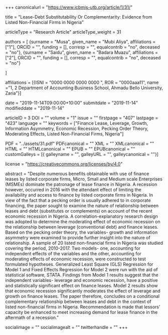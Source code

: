 +++
canonicalurl = "https://www.icbmis-utb.org/article/1/31/"

title = "Lease-Debt Substitutability Or Complementarity: Evidence from Listed Non-Financial Firms in Nigeria"

articleType = "Research Article"
articleType_weight = 31

authors = [
  {surname = "Musa",  given_name = "Mubi Aliya",  affiliations = ["1"],  ORCID = "", funding = [], corresp = "", equalcontrib = "no", deceased = "no"},
  {surname = "Saidu",  given_name = "Badara Muazu",  affiliations = ["2"],  ORCID = "", funding = [], corresp = "", equalcontrib = "no", deceased = "no"}
  
]

affiliations = [{ISNI = "0000 0000 0000 0000 ", ROR = "0000aaa11", name ="1, 2 Department of Accounting Business School, Ahmadu Bello University, Zaria"}]

date = "2019-11-14T09:00:00+10:00"
submitdate = "2019-11-14"
modifieddate = "2019-11-14"

articleID = 3
DOI = ""
volume = "1"
issue = ""
firstpage = "407"
lastpage = "423"
language = ""
keywords = ["Finance Lease, Leverage, Growth, Information Asymmetry, Economic Recession, Pecking Order Theory, Moderating Effects, Listed Non-Financial Firms, Nigeria"]


PDF = "../assets/31.pdf"
PDFcanonical = ""
XML = ""
XMLcanonical = ""
HTML = ""
HTMLcanonical = ""
EPUB = ""
EPUBcanonical = ""
customGalleys = [{ galleyname = "", galleyURL = "", galleycanonical = ""}]

license = "https://creativecommons.org/licenses/by/4.0"

abstract = "Despite numerous benefits obtainable with use of finance leases by listed corporate firms, Micro, Small and Medium scale Enterprises (MSMEs) dominate the patronage of lease finance in Nigeria. A recession however, occurred in 2016 with the attendant effect of limiting the availability and access to finance by listed corporate firms in Nigeria. In view of the fact that a pecking order is usually adhered to in corporate financing, the paper sought to examine the nature of relationship between leases and debt (substitutes or complements) on account of the recent economic recession in Nigeria. A correlation-explanatory research design was adopted to determine the moderating effect of economic recession on the relationship between leverage (conventional debt) and finance leases. Based on the pecking order theory, the variables- growth and information asymmetry were examined to provide further insight into the nature of relationship. A sample of 20 listed non-financial firms in Nigeria was studied covering the period, 2010-2017. Two models- one, accounting for independent effects of the variables and the other, accounting for moderating effects of economic recession, were constructed to test formulated hypotheses. Generalized Least Square (GLS) Regression for Model 1 and Fixed Effects Regression for Model 2 were run with the aid of statistical software, STATA. Findings from Model 1 results suggest that the independent variables- leverage and economic recession, have a positive and statistically significant effect on finance leases. Model 2 results show that economic recession significantly moderates the effect of leverage and growth on finance leases. The paper therefore, concludes on a conditional complementary relationship between leases and debt in the context of listed non-financial firms in Nigeria. Recommendation is made that lessors’ capacity be enhanced to meet increasing demand for lease finance in the aftermath of a recession."


socialimage = ""
socialimagealt = ""
twitterhandle = ""
+++

